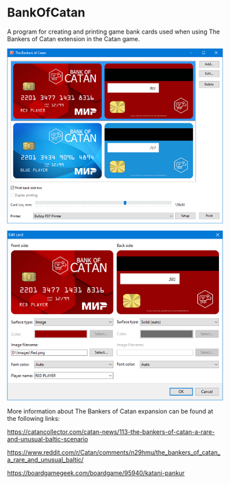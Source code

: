 # BankOfCatan

A program for creating and printing game bank cards used when using The Bankers of Catan extension in the Catan game.

![Screenshot](/screenshot1.png)

![Screenshot](/screenshot2.png)

More information about The Bankers of Catan expansion can be found at the following links:

https://catancollector.com/catan-news/113-the-bankers-of-catan-a-rare-and-unusual-baltic-scenario

https://www.reddit.com/r/Catan/comments/n29hmu/the_bankers_of_catan_a_rare_and_unusual_baltic/

https://boardgamegeek.com/boardgame/95940/katani-pankur
